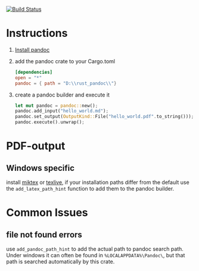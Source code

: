 [![Build Status](https://travis-ci.org/oli-obk/rust-pandoc.svg?branch=master)](https://travis-ci.org/oli-obk/rust-pandoc)

# Instructions

1. [Install pandoc](http://pandoc.org/installing.html)
2. add the pandoc crate to your Cargo.toml

    ```toml
    [dependencies]
    open = "*"
    pandoc = { path = "D:\\rust_pandoc\\"}
   ```

3. create a pandoc builder and execute it

    ```rust
    let mut pandoc = pandoc::new();
    pandoc.add_input("hello_world.md");
    pandoc.set_output(OutputKind::File("hello_world.pdf".to_string()));
    pandoc.execute().unwrap();
    ```

# PDF-output
## Windows specific
install [miktex](http://miktex.org/) or [texlive](https://www.tug.org/texlive/), if your installation paths differ from the default use the `add_latex_path_hint` function to add them to the pandoc builder.

# Common Issues
## file not found errors
use `add_pandoc_path_hint` to add the actual path to pandoc search path. Under windows it can often
be found in `%LOCALAPPDATA%\Pandoc\`, but that path is searched automatically by this crate.
